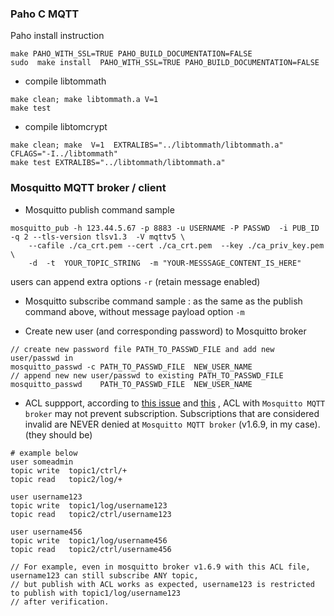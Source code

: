 
### Paho C MQTT
Paho install instruction
```
make PAHO_WITH_SSL=TRUE PAHO_BUILD_DOCUMENTATION=FALSE
sudo  make install  PAHO_WITH_SSL=TRUE PAHO_BUILD_DOCUMENTATION=FALSE
```


* compile libtommath

```
make clean; make libtommath.a V=1
make test
```

* compile libtomcrypt
```
make clean; make  V=1  EXTRALIBS="../libtommath/libtommath.a" CFLAGS="-I../libtommath"
make test EXTRALIBS="../libtommath/libtommath.a"
```

### Mosquitto MQTT broker / client
* Mosquitto publish command sample
```
mosquitto_pub -h 123.44.5.67 -p 8883 -u USERNAME -P PASSWD  -i PUB_ID  -q 2 --tls-version tlsv1.3  -V mqttv5 \
    --cafile ./ca_crt.pem --cert ./ca_crt.pem  --key ./ca_priv_key.pem  \
    -d  -t  YOUR_TOPIC_STRING  -m "YOUR-MESSSAGE_CONTENT_IS_HERE"
```
  users can append extra options `-r` (retain message enabled)
  

* Mosquitto subscribe command sample : as the same as the publish command above, without message payload option `-m `

* Create new user (and corresponding password) to Mosquitto broker
```
// create new password file PATH_TO_PASSWD_FILE and add new user/passwd in
mosquitto_passwd -c PATH_TO_PASSWD_FILE  NEW_USER_NAME
// append new new user/passwd to existing PATH_TO_PASSWD_FILE
mosquitto_passwd    PATH_TO_PASSWD_FILE  NEW_USER_NAME
```

* ACL suppport, according to [this issue](https://github.com/mqttjs/MQTT.js/issues/714) and [this](https://github.com/eclipse/mosquitto/issues/803#issuecomment-386110952) , ACL with `Mosquitto MQTT broker` may not prevent subscription. Subscriptions that are considered invalid are NEVER denied at `Mosquitto MQTT broker` (v1.6.9, in my case). (they should be)
```
# example below
user someadmin
topic write  topic1/ctrl/+
topic read   topic2/log/+ 
 
user username123 
topic write  topic1/log/username123 
topic read   topic2/ctrl/username123 
 
user username456 
topic write  topic1/log/username456 
topic read   topic2/ctrl/username456 

// For example, even in mosquitto broker v1.6.9 with this ACL file, username123 can still subscribe ANY topic,
// but publish with ACL works as expected, username123 is restricted to publish with topic1/log/username123
// after verification.
```

